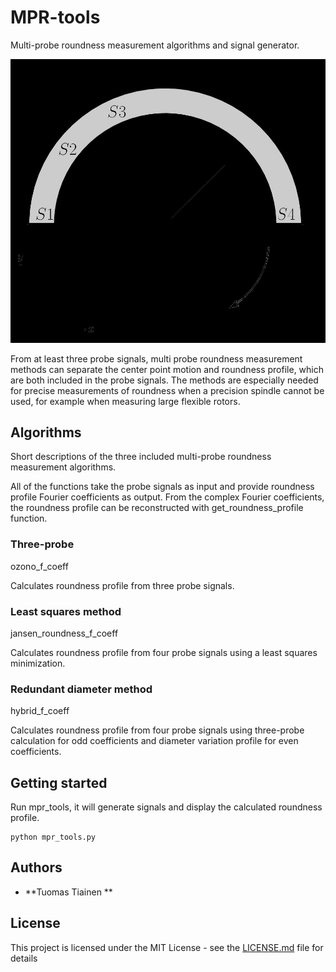 # MPR-tools

Multi-probe roundness measurement algorithms and signal generator.

![Multi probe roundness measurement](img/fourpoint.jpg?raw=true "Multi probe roundness measurement")

From at least three probe signals, multi probe roundness measurement methods can separate the center point motion and roundness profile, which are both included in the probe signals. The methods are especially needed for precise measurements of roundness when a precision spindle cannot be used, for example when measuring large flexible rotors.

## Algorithms
Short descriptions of the three included multi-probe roundness measurement algorithms.

All of the functions take the probe signals as input and provide roundness profile Fourier coefficients as output. From the complex Fourier coefficients, the roundness profile can be reconstructed with get_roundness_profile function.

### Three-probe
ozono_f_coeff

Calculates roundness profile from three probe signals.

### Least squares method
jansen_roundness_f_coeff

Calculates roundness profile from four probe signals using a least squares minimization.

### Redundant diameter method
hybrid_f_coeff

Calculates roundness profile from four probe signals using three-probe calculation for odd coefficients and diameter variation profile for even coefficients.


## Getting started
Run mpr_tools, it will generate signals and display the calculated roundness profile.

```
python mpr_tools.py
```


## Authors

* **Tuomas Tiainen **

## License

This project is licensed under the MIT License - see the [LICENSE.md](LICENSE.md) file for details

